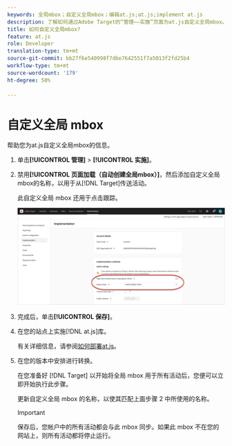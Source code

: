 ```yaml
---
keywords: 全局mbox；自定义全局mbox；编辑at.js;at.js;implement at.js
description: 了解如何通过Adobe Target的“管理——实施”页面为at.js自定义全局mbox。
title: 如何自定义全局mbox?
feature: at.js
role: Developer
translation-type: tm+mt
source-git-commit: bb27f6e540998f7dbe7642551f7a5013f2fd25b4
workflow-type: tm+mt
source-wordcount: '179'
ht-degree: 50%

---
```



# 自定义全局 mbox

帮助您为at.js自定义全局mbox的信息。

1. 单击&#x200B;**[!UICONTROL 管理]** > **[!UICONTROL 实施]**。

1. 禁用&#x200B;**[!UICONTROL 页面加载（自动创建全局mbox）]**，然后添加自定义全局mbox的名称，以用于从[!DNL Target]传送活动。

   此自定义全局 mbox 还用于点击跟踪。

   ![custom-global-mbox](/help/c-implementing-target/c-implementing-target-for-client-side-web/t-mbox-download/c-understanding-global-mbox/assets/custom-global-mbox.png)

1. 完成后，单击&#x200B;**[!UICONTROL 保存]**。

1. 在您的站点上实施[!DNL at.js]库。

   有关详细信息，请参阅[如何部署at.js](/help/c-implementing-target/c-implementing-target-for-client-side-web/how-to-deployatjs/how-to-deployatjs.md)。

1. 在您的版本中安排进行转换。

   在您准备好 [!DNL Target] 以开始将全局 mbox 用于所有活动后，您便可以立即开始执行此步骤。

   更新自定义全局 mbox 的名称，以使其匹配上面步骤 2 中所使用的名称。

   >[!IMPORTANT]
   >
   >保存后，您帐户中的所有活动都会与此 mbox 同步。如果此 mbox 不在您的网站上，则所有活动都将停止运行。

